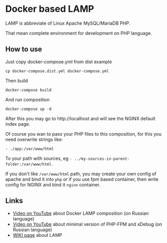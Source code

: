 # Docker based LAMP

LAMP is abbreviate of Linux Apache MySQL/MariaDB PHP.

That mean complete environment for development on PHP language.

## How to use

Just copy docker-compose.yml from dist example

    cp docker-compose.dist.yml docker-compose.yml

Then build

    docker-compose build

And run composition

    docker-compose up -d

After this you may go to http://localhost and will see the NGINX default
index page.

Of course you wan to pass your PHP files to this composition, for this you
need overwrite strings like:

    - ./app:/var/www/html

To your path with sources, eg `- ../my-sources-in-parent-folder:/var/www/html`.

If you don't like `/var/www/html` path, you may create your own config of
apache and bind it into `php` or if you use fpm based container, then write
config for NGINX and bind it `nginx` container.

## Links

* [Video on YouTube](https://www.youtube.com/watch?v=he-Rps8VcFk) about Docker LAMP
composition (on Russian language)
* [Video on YouTube](https://www.youtube.com/watch?v=qxGlQZIbpHM) about minimal
version of PHP-FPM and xDebug (on Russian language)
* [WIKI page](https://en.wikipedia.org/wiki/LAMP_software_bundle) about LAMP
